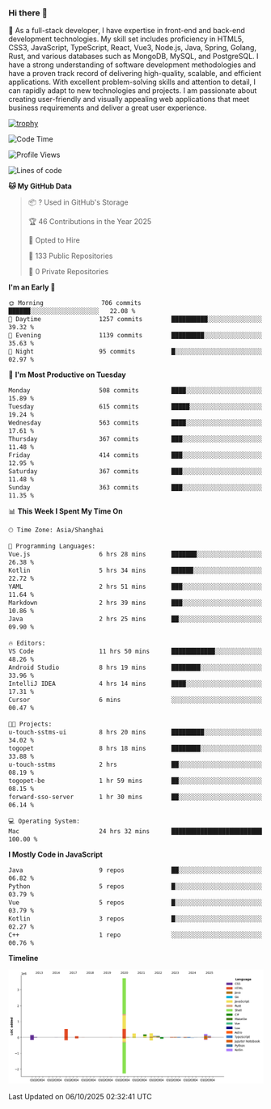 ### Hi there 👋

🌱 As a full-stack developer, I have expertise in front-end and back-end development technologies. My skill set includes proficiency in HTML5, CSS3, JavaScript, TypeScript, React, Vue3, Node.js, Java, Spring, Golang, Rust, and various databases such as MongoDB, MySQL, and PostgreSQL. I have a strong understanding of software development methodologies and have a proven track record of delivering high-quality, scalable, and efficient applications. With excellent problem-solving skills and attention to detail, I can rapidly adapt to new technologies and projects. I am passionate about creating user-friendly and visually appealing web applications that meet business requirements and deliver a great user experience.

[![trophy](https://github-profile-trophy.vercel.app/?username=elton&rank=SECRET,SSS,SS,S,AAA,AA,A&theme=onedark&no-frame=true&margin-w=10)](https://github.com/ryo-ma/github-profile-trophy)

<!--START_SECTION:waka-->
![Code Time](http://img.shields.io/badge/Code%20Time-1%2C954%20hrs%207%20mins-blue)

![Profile Views](http://img.shields.io/badge/Profile%20Views-0-blue)

![Lines of code](https://img.shields.io/badge/From%20Hello%20World%20I%27ve%20Written-5.9%20million%20lines%20of%20code-blue)

**🐱 My GitHub Data** 

> 📦 ? Used in GitHub's Storage 
 > 
> 🏆 46 Contributions in the Year 2025
 > 
> 💼 Opted to Hire
 > 
> 📜 133 Public Repositories 
 > 
> 🔑 0 Private Repositories 
 > 
**I'm an Early 🐤** 

```text
🌞 Morning                706 commits         ██████░░░░░░░░░░░░░░░░░░░   22.08 % 
🌆 Daytime                1257 commits        ██████████░░░░░░░░░░░░░░░   39.32 % 
🌃 Evening                1139 commits        █████████░░░░░░░░░░░░░░░░   35.63 % 
🌙 Night                  95 commits          █░░░░░░░░░░░░░░░░░░░░░░░░   02.97 % 
```
📅 **I'm Most Productive on Tuesday** 

```text
Monday                   508 commits         ████░░░░░░░░░░░░░░░░░░░░░   15.89 % 
Tuesday                  615 commits         █████░░░░░░░░░░░░░░░░░░░░   19.24 % 
Wednesday                563 commits         ████░░░░░░░░░░░░░░░░░░░░░   17.61 % 
Thursday                 367 commits         ███░░░░░░░░░░░░░░░░░░░░░░   11.48 % 
Friday                   414 commits         ███░░░░░░░░░░░░░░░░░░░░░░   12.95 % 
Saturday                 367 commits         ███░░░░░░░░░░░░░░░░░░░░░░   11.48 % 
Sunday                   363 commits         ███░░░░░░░░░░░░░░░░░░░░░░   11.35 % 
```


📊 **This Week I Spent My Time On** 

```text
🕑︎ Time Zone: Asia/Shanghai

💬 Programming Languages: 
Vue.js                   6 hrs 28 mins       ███████░░░░░░░░░░░░░░░░░░   26.38 % 
Kotlin                   5 hrs 34 mins       ██████░░░░░░░░░░░░░░░░░░░   22.72 % 
YAML                     2 hrs 51 mins       ███░░░░░░░░░░░░░░░░░░░░░░   11.64 % 
Markdown                 2 hrs 39 mins       ███░░░░░░░░░░░░░░░░░░░░░░   10.86 % 
Java                     2 hrs 25 mins       ██░░░░░░░░░░░░░░░░░░░░░░░   09.90 % 

🔥 Editors: 
VS Code                  11 hrs 50 mins      ████████████░░░░░░░░░░░░░   48.26 % 
Android Studio           8 hrs 19 mins       ████████░░░░░░░░░░░░░░░░░   33.96 % 
IntelliJ IDEA            4 hrs 14 mins       ████░░░░░░░░░░░░░░░░░░░░░   17.31 % 
Cursor                   6 mins              ░░░░░░░░░░░░░░░░░░░░░░░░░   00.47 % 

🐱‍💻 Projects: 
u-touch-sstms-ui         8 hrs 20 mins       █████████░░░░░░░░░░░░░░░░   34.02 % 
togopet                  8 hrs 18 mins       ████████░░░░░░░░░░░░░░░░░   33.88 % 
u-touch-sstms            2 hrs               ██░░░░░░░░░░░░░░░░░░░░░░░   08.19 % 
togopet-be               1 hr 59 mins        ██░░░░░░░░░░░░░░░░░░░░░░░   08.15 % 
forward-sso-server       1 hr 30 mins        ██░░░░░░░░░░░░░░░░░░░░░░░   06.14 % 

💻 Operating System: 
Mac                      24 hrs 32 mins      █████████████████████████   100.00 % 
```

**I Mostly Code in JavaScript** 

```text
Java                     9 repos             ██░░░░░░░░░░░░░░░░░░░░░░░   06.82 % 
Python                   5 repos             █░░░░░░░░░░░░░░░░░░░░░░░░   03.79 % 
Vue                      5 repos             █░░░░░░░░░░░░░░░░░░░░░░░░   03.79 % 
Kotlin                   3 repos             █░░░░░░░░░░░░░░░░░░░░░░░░   02.27 % 
C++                      1 repo              ░░░░░░░░░░░░░░░░░░░░░░░░░   00.76 % 
```



**Timeline**

![Lines of Code chart](https://raw.githubusercontent.com/elton/elton/main/assets/bar_graph.png)


 Last Updated on 06/10/2025 02:32:41 UTC
<!--END_SECTION:waka-->

<!--
**elton/elton** is a ✨ _special_ ✨ repository because its `README.md` (this file) appears on your GitHub profile.

Here are some ideas to get you started:

- 🔭 I’m currently working on ...
- 🌱 I’m currently learning ...
- 👯 I’m looking to collaborate on ...
- 🤔 I’m looking for help with ...
- 💬 Ask me about ...
- 📫 How to reach me: ...
- 😄 Pronouns: ...
- ⚡ Fun fact: ...
-->
